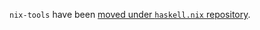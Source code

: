`nix-tools` have been [moved under `haskell.nix` repository](https://github.com/input-output-hk/haskell.nix/tree/master/nix-tools).
